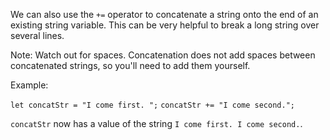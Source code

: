 We can also use the `+=` operator to concatenate a string onto the end of an existing string variable. This can be very helpful to break a long string over several lines.

Note: Watch out for spaces. Concatenation does not add spaces between concatenated strings, so you'll need to add them yourself.

Example:

`let concatStr = "I come first. ";`
`concatStr += "I come second.";`

`concatStr` now has a value of the string `I come first. I come second.`.